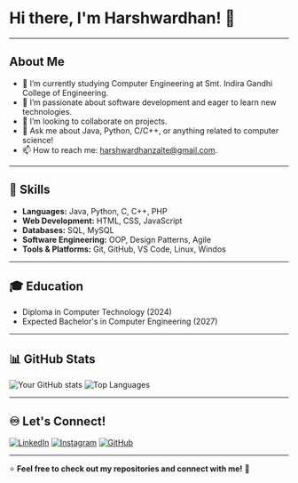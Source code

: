# Hi there, I'm Harshwardhan! 👋

---

## About Me
- 🔭 I’m currently studying Computer Engineering at Smt. Indira Gandhi College of Engineering.
- 🌱 I’m passionate about software development and eager to learn new technologies.
- 👯 I’m looking to collaborate on projects.
- 💬 Ask me about Java, Python, C/C++, or anything related to computer science!
- 📫 How to reach me: harshwardhanzalte@gmail.com.

---

## 🚀 Skills
- **Languages:** Java, Python, C, C++, PHP  
- **Web Development:** HTML, CSS, JavaScript  
- **Databases:** SQL, MySQL  
- **Software Engineering:** OOP, Design Patterns, Agile  
- **Tools & Platforms:** Git, GitHub, VS Code, Linux, Windos

---

## 🎓 Education
- Diploma in Computer Technology (2024)
- Expected Bachelor's in Computer Engineering (2027)

---

## 📊 GitHub Stats
![Your GitHub stats](https://github-readme-stats.vercel.app/api?username=HarshwardhanZalte&show_icons=true&theme=radical)
![Top Languages](https://github-readme-stats.vercel.app/api/top-langs/?username=HarshwardhanZalte&layout=compact&theme=radical)

---

## ♾️ Let's Connect!
[![LinkedIn](https://img.shields.io/badge/LinkedIn-0077B5?style=for-the-badge&logo=linkedin&logoColor=white)](https://www.linkedin.com/in/harshwardhan-zalte/)
[![Instagram](https://img.shields.io/badge/Instagram-E4405F?style=for-the-badge&logo=instagram&logoColor=white)](https://instagram.com/harshwardhan.zalte)
[![GitHub](https://img.shields.io/badge/GitHub-181717?style=for-the-badge&logo=github&logoColor=white)](https://github.com/HarshwardhanZalte)

---

⭐ **Feel free to check out my repositories and connect with me!** 🚀  

